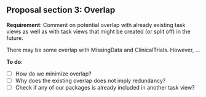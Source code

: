 ## Proposal section 3: Overlap

**Requirement**: Comment on potential overlap with already existing task views as well as with task views that might be
  created (or split off) in the future.

There may be some overlap with MissingData and ClinicalTrials. However, ...

**To do**: 

- [ ] How do we minimize overlap?
- [ ] Why does the existing overlap does not imply redundancy?
- [ ] Check if any of our packages is already included in another task view?
